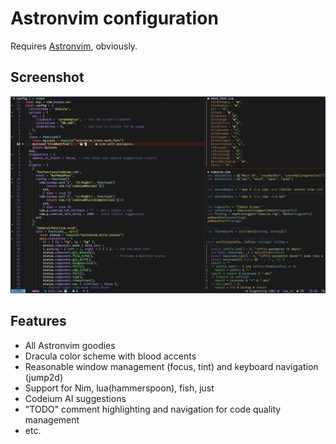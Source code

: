 # Astronvim configuration

Requires [Astronvim](https://astronvim.com), obviously.

## Screenshot

![Nice looking IDE](screenshot.png "screenshot")

## Features

- All Astronvim goodies
- Dracula color scheme with blood accents
- Reasonable window management (focus, tint) and keyboard navigation (jump2d)
- Support for Nim, lua(hammerspoon), fish, just
- Codeium AI suggestions
- "TODO" comment highlighting and navigation for code quality management
- etc.
